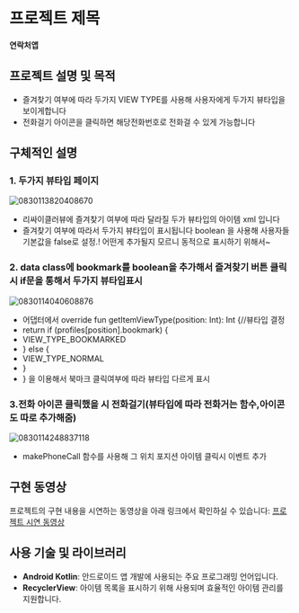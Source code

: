 # 프로젝트 제목

**연락처앱**

## 프로젝트 설명 및 목적


- 즐겨찾기 여부에 따라 두가지 VIEW TYPE를 사용해 사용자에게 두가지 뷰타입을 보이게합니다
- 전화걸기 아이콘을 클릭하면 해당전화번호로 전화걸 수 있게 가능합니다



## 구체적인 설명

### 1. 두가지 뷰타입 페이지


![0830113820408670](https://github.com/boradorying/Nb_Contact/assets/136980408/07b9ef9a-5abe-4839-8902-2402e21ea4ea)

- 리싸이클러뷰에 즐겨찾기 여부에 따라 달라질 두가 뷰타입의 아이템 xml 입니다 
- 즐겨찾기 여부에 따라서 두가지 뷰타입이 표시됩니다 boolean 을 사용해 사용자들 기본값을 false로 설정.! 어떤게 추가될지 모르니 동적으로 표시하기 위해서~

### 2. data class에 bookmark를 boolean을 추가해서 즐겨찾기 버튼 클릭시 if문을 통해서 두가지 뷰타입표시

![0830114040608876](https://github.com/boradorying/Nb_Contact/assets/136980408/39e3faf7-92fa-4687-9d88-25f601be2ed7)


- 어댑터에서 override fun getItemViewType(position: Int): Int {//뷰타입 결정
- return if (profiles[position].bookmark) {
- VIEW_TYPE_BOOKMARKED
- } else {
- VIEW_TYPE_NORMAL
- }
- } 을 이용해서 북마크 클릭여부에 따라 뷰타입 다르게 표시


### 3.전화 아이콘 클릭했을 시 전화걸기(뷰타입에 따라 전화거는 함수,아이콘도 따로 추가해줌)
![0830114248837118](https://github.com/boradorying/Nb_Contact/assets/136980408/f6c508ea-7525-48a4-adc5-2982b6291f53)



- makePhoneCall 함수를 사용해 그 위치 포지션 아이템 클릭시 이벤트 추가



## 구현 동영상

프로젝트의 구현 내용을 시연하는 동영상을 아래 링크에서 확인하실 수 있습니다:
[프로젝트 시연 동영상](https://boradoritech-ai.tistory.com/47)

## 사용 기술 및 라이브러리

- **Android Kotlin**: 안드로이드 앱 개발에 사용되는 주요 프로그래밍 언어입니다.
- **RecyclerView**: 아이템 목록을 표시하기 위해 사용되며 효율적인 아이템 관리를 지원합니다.

